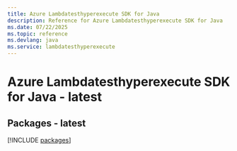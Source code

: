 ```yaml
---
title: Azure Lambdatesthyperexecute SDK for Java
description: Reference for Azure Lambdatesthyperexecute SDK for Java
ms.date: 07/22/2025
ms.topic: reference
ms.devlang: java
ms.service: lambdatesthyperexecute
---
```

# Azure Lambdatesthyperexecute SDK for Java - latest
## Packages - latest
[!INCLUDE [packages](lambdatesthyperexecute-index.md)]